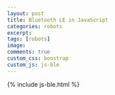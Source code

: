 ```yaml
---
layout: post
title: Bluetooth LE in JavaScript
categories: robots
excerpt:
tags: [robots]
image:
comments: true
custom_css: boostrap
custom_js: js-ble
---
```


{% include js-ble.html %}

